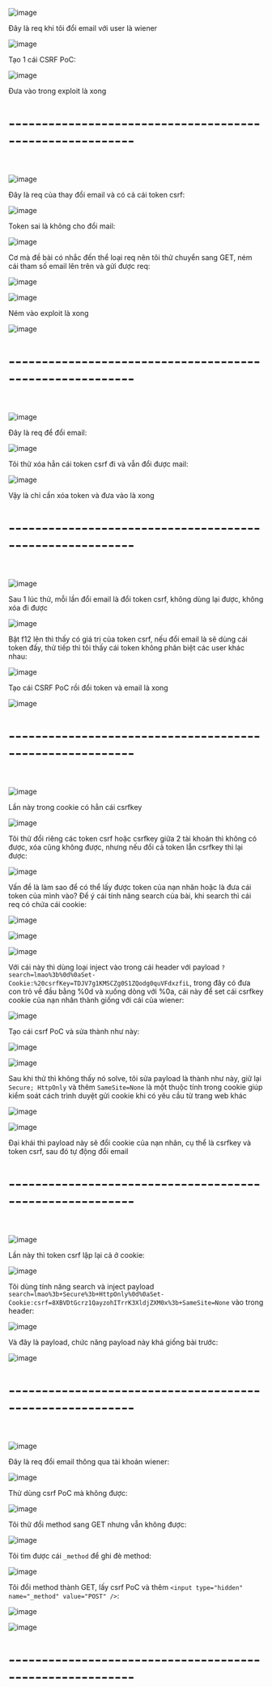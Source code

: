 ![image](https://github.com/user-attachments/assets/b53f2c58-5001-4bde-8bf8-895fcae4a42d)

Đây là req khi tôi đổi email với user là wiener 

![image](https://github.com/user-attachments/assets/8cb3e453-f5a5-42e5-9579-d36b7d93b2ac)

Tạo 1 cái CSRF PoC:

![image](https://github.com/user-attachments/assets/5e366c9f-17c4-42fe-8868-1d9d165a931e)

Đưa vào trong exploit là xong

<h1>---------------------------------------------------------</h1>
<br>

![image](https://github.com/user-attachments/assets/bc064f7a-63e0-4a21-b6e3-b6a30662835d)

Đây là req của thay đổi email và có cả cái token csrf:

![image](https://github.com/user-attachments/assets/73044eac-8b76-4f79-af3f-5a6a992cde8a)

Token sai là không cho đổi mail:

![image](https://github.com/user-attachments/assets/0b747f5d-6779-47fb-b7e6-ee8748f12f55)

Cơ mà đề bài có nhắc đến thể loại req nên tôi thử chuyển sang GET, ném cái tham số email lên trên và gửi được req:

![image](https://github.com/user-attachments/assets/9e72c5e2-b7c0-4fe0-9549-745b72f617d2)

![image](https://github.com/user-attachments/assets/5b83260c-f62a-4063-a926-a40c3d231ff8)

Ném vào exploit là xong

![image](https://github.com/user-attachments/assets/6c3a014a-f132-4339-a23c-f906256a297a)

<h1>---------------------------------------------------------</h1>
<br>

![image](https://github.com/user-attachments/assets/61e688d4-2546-4dfe-b7cb-2c3e56e92847)

Đây là req để đổi email:

![image](https://github.com/user-attachments/assets/46d48cbb-1d30-4b12-bf83-fe8e152dd2e0)

Tôi thử xóa hẳn cái token csrf đi và vẫn đổi được mail:

![image](https://github.com/user-attachments/assets/c25009bc-ae65-4e2e-abbc-7042cba93412)

Vậy là chỉ cần xóa token và đưa vào là xong

<h1>---------------------------------------------------------</h1>
<br>

![image](https://github.com/user-attachments/assets/f724bab4-0487-456e-bb3d-6b799233dc41)

Sau 1 lúc thử, mỗi lần đổi email là đổi token csrf, không dùng lại được, không xóa đi được

![image](https://github.com/user-attachments/assets/ba5c9cf7-6f2e-4ce8-ad74-0548b05b9d99)

Bật f12 lên thì thấy có giá trị của token csrf, nếu đổi email là sẽ dùng cái token đấy, thử tiếp thì tôi thấy cái token không phân biệt các user khác nhau:

![image](https://github.com/user-attachments/assets/4ccd32c2-1464-4c39-bf66-6185f86f5c78)

Tạo cái CSRF PoC rồi đổi token và email là xong

![image](https://github.com/user-attachments/assets/f79c4b21-6d71-4321-b8c1-195b2c8c217a)

<h1>---------------------------------------------------------</h1>
<br>

![image](https://github.com/user-attachments/assets/a2777793-6922-41f1-bd65-868b7ff7c599)

Lần này trong cookie có hẳn cái csrfkey 

![image](https://github.com/user-attachments/assets/bfcabbde-b26b-42f0-ba63-afb4e90bfdea)

Tôi thử đổi riêng các token csrf hoặc csrfkey giữa 2 tài khoản thì không có được, xóa cũng không được, nhưng nếu đổi cả token lẫn csrfkey thì lại được:

![image](https://github.com/user-attachments/assets/517178eb-fac4-432a-a854-42a37332b8dd)

Vấn đề là làm sao để có thể lấy được token của nạn nhân hoặc là đưa cái token của mình vào? Để ý cái tính năng search của bài, khi search thì cái req có chứa cái cookie:

![image](https://github.com/user-attachments/assets/690604b0-eb66-4faa-a967-92d23c051aee)

![image](https://github.com/user-attachments/assets/64f572fc-727b-4c16-abe6-ed64552d54ca)

![image](https://github.com/user-attachments/assets/df2f8dbe-7682-4898-a254-5e5fd1ab3c6d)

Với cái này thì dùng loại inject vào trong cái header với payload `?search=lmao%3b%0d%0aSet-Cookie:%20csrfKey=TDJV7g1KMSCZg0S1ZQodg0quVFdxzfiL`, trong đây có đưa con trỏ về đầu bằng %0d và xuống dòng với %0a, cái này để set cái csrfkey cookie của nạn nhân thành giống với cái của wiener:

![image](https://github.com/user-attachments/assets/69444495-b94d-4f4a-b8b6-e7274a97ba28)

Tạo cái csrf PoC và sửa thành như này:

![image](https://github.com/user-attachments/assets/f473df5f-c9bb-477f-b2a1-46137f84e761)

![image](https://github.com/user-attachments/assets/ed3ab3a7-c26e-45b1-a9cd-8fac9ad6ff24)

Sau khi thử thì không thấy nó solve, tôi sửa payload là thành như này, giữ lại `Secure; HttpOnly` và thêm `SameSite=None` là một thuộc tính trong cookie giúp kiểm soát cách trình duyệt gửi cookie khi có yêu cầu từ trang web khác

![image](https://github.com/user-attachments/assets/6f2f1e29-5594-43e4-9f9a-dc123201cc01)

![image](https://github.com/user-attachments/assets/b088b0a4-3898-40c1-a632-23d3ccd20cbd)

Đại khái thì payload này sẽ đổi cookie của nạn nhân, cụ thể là csrfkey và token csrf, sau đó tự động đổi email

<h1>---------------------------------------------------------</h1>
<br>

![image](https://github.com/user-attachments/assets/0b746cb3-cdbc-4e4c-8939-93fa6b281ed2)

Lần này thì token csrf lặp lại cả ở cookie:

![image](https://github.com/user-attachments/assets/ee4270bc-0be7-4d18-be07-454a5b060440)

Tôi dùng tính năng search và inject payload `search=lmao%3b+Secure%3b+HttpOnly%0d%0aSet-Cookie:csrf=8XBVDtGcrz1QayzohITrrK3XldjZXM0x%3b+SameSite=None` vào trong header:

![image](https://github.com/user-attachments/assets/a7181868-1e8f-4aca-8265-0ee1b96c1986)

Và đây là payload, chức năng payload này khá giống bài trước:

![image](https://github.com/user-attachments/assets/8b4dddb5-e402-4616-a96c-6d5e65114842)

<h1>---------------------------------------------------------</h1>
<br>

![image](https://github.com/user-attachments/assets/807776ad-8e2e-4c6d-8cdb-dfa8f8184e1f)

Đây là req đổi email thông qua tài khoản wiener:

![image](https://github.com/user-attachments/assets/d0a3e177-cd84-4b86-b31e-bd7c8d55dff3)

Thử dùng csrf PoC mà không được:

![image](https://github.com/user-attachments/assets/0d659fff-b852-49be-b9ae-00a626d76b43)

Tôi thử đổi method sang GET nhưng vẫn không được:

![image](https://github.com/user-attachments/assets/ce37f2d9-fbb3-4661-b6f3-7b367379b4d8)

Tôi tìm được cái `_method` để ghi đè method: 

![image](https://github.com/user-attachments/assets/aab1e973-08db-4fe7-bc43-84d7f3df7fd8)

Tôi đổi method thành GET, lấy csrf PoC và thêm `<input type="hidden" name="_method" value="POST" />`:

![image](https://github.com/user-attachments/assets/f25ff017-7e17-405c-aacf-77177f9d105a)

![image](https://github.com/user-attachments/assets/68698acd-f709-4a7c-aa29-0c1e6499bc6a)

<h1>---------------------------------------------------------</h1>
<br>

























